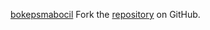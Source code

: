 [bokepsmabocil](https://bokepsmabocil.pages.dev)
Fork the [repository](https://github.com/hariurdino) on GitHub.